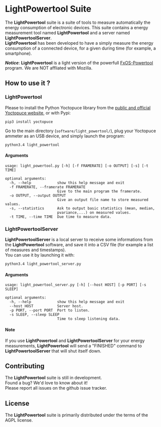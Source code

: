 # LightPowertool Suite

The **LightPowertool** suite is a suite of tools to measure automatically the energy consumption of electronic devices. This suite contains a energy measurement tool named **LightPowertool** and a server named **LightPowertoolServer**.  
**LightPowertool** has been developed to have a simply measure the energy consumption of a connected device, for a given during time (for example, a smartphone).

***Notice***: **LightPowertool** is a light version of the powerfull [FxOS-Powertool](https://github.com/JonHylands/fxos-powertool) program. We are NOT affliated with Mozilla.

## How to use it ?

### LightPowertool

Please to install the Python Yoctopuce library from the [public and official Yoctopuce website](http://www.yoctopuce.com/FR/libraries.php), or with Pypi:  
```
pip3 install yoctopuce
```

Go to the main directory (```software/light_powertool/```), plug your Yoctopuce ammeter as an USB device, and simply launch the program:  
```
python3.4 light_powertool
```

#### Arguments

```
usage: light_powertool.py [-h] [-f FRAMERATE] [-o OUTPUT] [-s] [-t TIME]

optional arguments:
  -h, --help            show this help message and exit
  -f FRAMERATE, --framerate FRAMERATE
                        Give to the main program the framerate.
  -o OUTPUT, --output OUTPUT
                        Give an output file name to store measured values.
  -s, --statistics      Ask to output basic statistics (mean, median,
                        pvariance,...) on measured values.
  -t TIME, --time TIME  Due time to measure data.
```

### LightPowertoolServer

**LightPowertoolServer** is a local server to receive some informations from the **LightPowertool** software, and save it into a CSV file (for example a list of measures and timestamps).  
You can use it by launching it with:
```
python3.4 light_powertool_server.py
```

#### Arguments

```
usage: light_powertool_server.py [-h] [--host HOST] [-p PORT] [-s SLEEP]

optional arguments:
  -h, --help            show this help message and exit
  --host HOST           Server host.
  -p PORT, --port PORT  Port to listen.
  -s SLEEP, --sleep SLEEP
                        Time to sleep listening data.
```

#### Note

If you use **LightPowertool** and **LightPowertoolServer** for your energy measurements, **LightPowertool** will send a "FINISHED" command to **LightPowertoolServer** that will shut itself down.

## Contributing

The **LightPowertool** suite is still in development.  
Found a bug? We'd love to know about it!  
Please report all issues on the github issue tracker.

## License

The **LightPowertool** suite is primarily distributed under the terms of the AGPL license.
